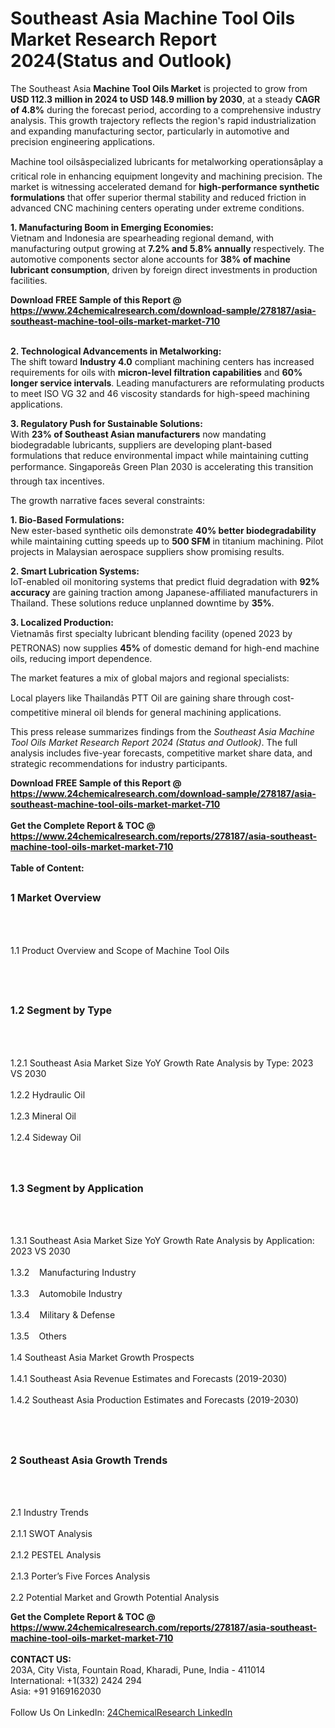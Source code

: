 <h1>Southeast Asia Machine Tool Oils Market Research Report 2024(Status and Outlook)</h1><p>The Southeast Asia <strong>Machine Tool Oils Market</strong> is projected to grow from <strong>USD 112.3 million in 2024 to USD 148.9 million by 2030</strong>, at a steady <strong>CAGR of 4.8%</strong> during the forecast period, according to a comprehensive industry analysis. This growth trajectory reflects the region's rapid industrialization and expanding manufacturing sector, particularly in automotive and precision engineering applications.</p><p>Machine tool oilsâspecialized lubricants for metalworking operationsâplay a critical role in enhancing equipment longevity and machining precision. The market is witnessing accelerated demand for <strong>high-performance synthetic formulations</strong> that offer superior thermal stability and reduced friction in advanced CNC machining centers operating under extreme conditions.</p><p><strong>1. Manufacturing Boom in Emerging Economies:</strong><br>
Vietnam and Indonesia are spearheading regional demand, with manufacturing output growing at <strong>7.2% and 5.8% annually</strong> respectively. The automotive components sector alone accounts for <strong>38% of machine lubricant consumption</strong>, driven by foreign direct investments in production facilities.</p><div><b>Download FREE Sample of this Report @ 
            <a href="https://www.24chemicalresearch.com/download-sample/278187/asia-southeast-machine-tool-oils-market-market-710">
            https://www.24chemicalresearch.com/download-sample/278187/asia-southeast-machine-tool-oils-market-market-710</a></b></div><br><p><strong>2. Technological Advancements in Metalworking:</strong><br>
The shift toward <strong>Industry 4.0</strong> compliant machining centers has increased requirements for oils with <strong>micron-level filtration capabilities</strong> and <strong>60% longer service intervals</strong>. Leading manufacturers are reformulating products to meet ISO VG 32 and 46 viscosity standards for high-speed machining applications.</p><p><strong>3. Regulatory Push for Sustainable Solutions:</strong><br>
With <strong>23% of Southeast Asian manufacturers</strong> now mandating biodegradable lubricants, suppliers are developing plant-based formulations that reduce environmental impact while maintaining cutting performance. Singaporeâs Green Plan 2030 is accelerating this transition through tax incentives.</p><p>The growth narrative faces several constraints:</p><p><strong>1. Bio-Based Formulations:</strong><br>
New ester-based synthetic oils demonstrate <strong>40% better biodegradability</strong> while maintaining cutting speeds up to <strong>500 SFM</strong> in titanium machining. Pilot projects in Malaysian aerospace suppliers show promising results.</p><p><strong>2. Smart Lubrication Systems:</strong><br>
IoT-enabled oil monitoring systems that predict fluid degradation with <strong>92% accuracy</strong> are gaining traction among Japanese-affiliated manufacturers in Thailand. These solutions reduce unplanned downtime by <strong>35%</strong>.</p><p><strong>3. Localized Production:</strong><br>
Vietnamâs first specialty lubricant blending facility (opened 2023 by PETRONAS) now supplies <strong>45%</strong> of domestic demand for high-end machine oils, reducing import dependence.</p><p>The market features a mix of global majors and regional specialists:</p><p>Local players like Thailandâs PTT Oil are gaining share through cost-competitive mineral oil blends for general machining applications.</p><p>This press release summarizes findings from the <em>Southeast Asia Machine Tool Oils Market Research Report 2024 (Status and Outlook)</em>. The full analysis includes five-year forecasts, competitive market share data, and strategic recommendations for industry participants.</p><div><b>Download FREE Sample of this Report @ 
            <a href="https://www.24chemicalresearch.com/download-sample/278187/asia-southeast-machine-tool-oils-market-market-710">
            https://www.24chemicalresearch.com/download-sample/278187/asia-southeast-machine-tool-oils-market-market-710</a></b></div><br><div><b>Get the Complete Report & TOC @ 
            <a href="https://www.24chemicalresearch.com/reports/278187/asia-southeast-machine-tool-oils-market-market-710">
            https://www.24chemicalresearch.com/reports/278187/asia-southeast-machine-tool-oils-market-market-710</a></b></div><br>
            <b>Table of Content:</b><p><h2><span style="font-size:16px"><strong>1 Market Overview&nbsp;&nbsp; &nbsp;</strong></span></h2><br />
<br />
<p>1.1 Product Overview and Scope of Machine Tool Oils&nbsp;</p><br />
<br />
<h2><strong><span style="font-size:16px">1.2 Segment by Type&nbsp;&nbsp; &nbsp;</span></strong></h2><br />
<br />
<p>1.2.1 Southeast Asia Market Size YoY Growth Rate Analysis by Type: 2023 VS 2030&nbsp;&nbsp; &nbsp;<br /><br />
1.2.2 Hydraulic Oil&nbsp;&nbsp; &nbsp;<br /><br />
1.2.3 Mineral Oil<br /><br />
1.2.4 Sideway Oil<br /><br />
<br />
<h2><span style="font-size:16px"><strong>1.3 Segment by Application&nbsp;&nbsp;</strong></span></h2><br />
<br />
<p>1.3.1 Southeast Asia Market Size YoY Growth Rate Analysis by Application: 2023 VS 2030&nbsp;&nbsp; &nbsp;<br /><br />
1.3.2&nbsp;&nbsp; &nbsp;Manufacturing Industry<br /><br />
1.3.3&nbsp;&nbsp; &nbsp;Automobile Industry<br /><br />
1.3.4&nbsp;&nbsp; &nbsp;Military & Defense<br /><br />
1.3.5&nbsp;&nbsp; &nbsp;Others<br /><br />
1.4 Southeast Asia Market Growth Prospects&nbsp;&nbsp; &nbsp;<br /><br />
1.4.1 Southeast Asia Revenue Estimates and Forecasts (2019-2030)&nbsp;&nbsp; &nbsp;<br /><br />
1.4.2 Southeast Asia Production Estimates and Forecasts (2019-2030)&nbsp;&nbsp;</p><br />
<br />
<h2><span style="font-size:16px"><strong>2 Southeast Asia Growth Trends&nbsp;&nbsp; &nbsp;</strong></span></h2><br />
<br />
<p>2.1 Industry Trends&nbsp;&nbsp; &nbsp;<br /><br />
2.1.1 SWOT Analysis&nbsp;&nbsp; &nbsp;<br /><br />
2.1.2 PESTEL Analysis&nbsp;&nbsp; &nbsp;<br /><br />
2.1.3 Porter&rsquo;s Five Forces Analysis&nbsp;&nbsp; &nbsp;<br /><br />
2.2 Potential Market and Growth Potential Analysis&nbsp;&nbsp</p><div><b>Get the Complete Report & TOC @ 
            <a href="https://www.24chemicalresearch.com/reports/278187/asia-southeast-machine-tool-oils-market-market-710">
            https://www.24chemicalresearch.com/reports/278187/asia-southeast-machine-tool-oils-market-market-710</a></b></div><br><b>CONTACT US:</b><br>
            203A, City Vista, Fountain Road, Kharadi, Pune, India - 411014<br>
            International: +1(332) 2424 294<br>
            Asia: +91 9169162030 <br><br>
            Follow Us On LinkedIn: <a href="https://www.linkedin.com/company/24chemicalresearch/">24ChemicalResearch LinkedIn</a>